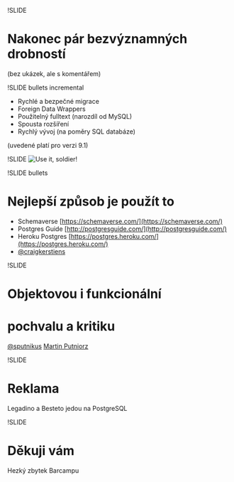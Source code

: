 !SLIDE
# Nakonec pár bezvýznamných drobností #
(bez ukázek, ale s komentářem)

!SLIDE bullets incremental
* Rychlé a bezpečné migrace
* Foreign Data Wrappers
* Použitelný fulltext (narozdíl od MySQL)
* Spousta rozšíření
* Rychlý vývoj (na poměry SQL databáze)

(uvedené platí pro verzi 9.1)
 
!SLIDE
<img id='sam' src='/image/cases/ext/unclesam.jpg' alt='Use it, soldier!' />

!SLIDE bullets
# Nejlepší způsob je použít to #

* Schemaverse [https://schemaverse.com/](https://schemaverse.com/)
* Postgres Guide [http://postgresguide.com/](http://postgresguide.com/)
* Heroku Postgres [https://postgres.heroku.com/](https://postgres.heroku.com/)
* [@craigkerstiens](https://twitter.com/craigkerstiens) 

!SLIDE
# Objektovou i funkcionální #
# pochvalu a kritiku #

[@sputnikus](https://twitter.com/sputnikus)
[Martin Putniorz](http://zerp.ly/sputnikus)

!SLIDE
# Reklama #

Legadino a Besteto jedou na PostgreSQL

!SLIDE
# Děkuji vám #

Hezký zbytek Barcampu